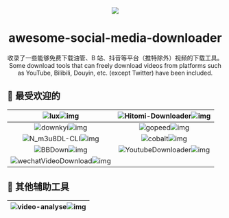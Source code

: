 <div align="center">
  <image src="https://telegraph-image.pages.dev/file/8ac10bda46c21942a3550.png"></image>
</div>
<h1 align="center">awesome-social-media-downloader </h1>
<p align="center">收录了一些能够免费下载油管、B 站、抖音等平台（推特除外）视频的下载工具。</br>Some download tools that can freely download videos from platforms such as YouTube, Bilibili, Douyin, etc. (except Twitter) have been included.  </p>


## 🌟 最受欢迎的
|![lux](https://socialify.git.ci/iawia002/lux/image?description=1&forks=1&issues=1&language=1&name=1&owner=1&pulls=1&stargazers=1&theme=Light)![img](https://img.shields.io/github/stars/iawia002/lux?label=Star)|![Hitomi-Downloader](https://socialify.git.ci/KurtBestor/Hitomi-Downloader/image?description=1&forks=1&issues=1&language=1&name=1&owner=1&pulls=1&stargazers=1&theme=Light)![img](https://img.shields.io/github/stars/KurtBestor/Hitomi-Downloader?label=Star)|
| :---:         |     :---:      |
|![downkyi](https://socialify.git.ci/leiurayer/downkyi/image?description=1&forks=1&issues=1&language=1&name=1&owner=1&pulls=1&stargazers=1&theme=Light)![img](https://img.shields.io/github/stars/leiurayer/downkyi?label=Star)|![gopeed](https://socialify.git.ci/GopeedLab/gopeed/image?description=1&forks=1&issues=1&language=1&name=1&owner=1&pulls=1&stargazers=1&theme=Light)![img](https://img.shields.io/github/stars/GopeedLab/gopeed?label=Star)|
|![N_m3u8DL-CLI](https://socialify.git.ci/nilaoda/N_m3u8DL-CLI/image?description=1&forks=1&issues=1&language=1&name=1&owner=1&pulls=1&stargazers=1&theme=Light)![img](https://img.shields.io/github/stars/nilaoda/N_m3u8DL-CLI?label=Star)|![cobalt](https://socialify.git.ci/imputnet/cobalt/image?description=1&forks=1&issues=1&language=1&name=1&owner=1&pulls=1&stargazers=1&theme=Light)![img](https://img.shields.io/github/stars/imputnet/cobalt?label=Star)|
|![BBDown](https://socialify.git.ci/nilaoda/BBDown/image?description=1&forks=1&issues=1&language=1&name=1&owner=1&pulls=1&stargazers=1&theme=Light)![img](https://img.shields.io/github/stars/nilaoda/BBDown?label=Star)|![YoutubeDownloader](https://socialify.git.ci/Tyrrrz/YoutubeDownloader/image?description=1&forks=1&issues=1&language=1&name=1&owner=1&pulls=1&stargazers=1&theme=Light)![img](https://img.shields.io/github/stars/Tyrrrz/YoutubeDownloader?label=Star)|
|![wechatVideoDownload](https://socialify.git.ci/qiye45/wechatVideoDownload/image?description=1&forks=1&issues=1&language=1&name=1&owner=1&pulls=1&stargazers=1&theme=Light)![img](https://img.shields.io/github/stars/qiye45/wechatVideoDownload?label=Star)||


## 🌟 其他辅助工具
|![video-analyse](https://socialify.git.ci/ta867070117/video-analyse/image?description=1&forks=1&issues=1&language=1&name=1&owner=1&pulls=1&stargazers=1&theme=Light)![img](https://img.shields.io/github/stars/ta867070117/video-analyse?label=Star)|
| :---:         |  
